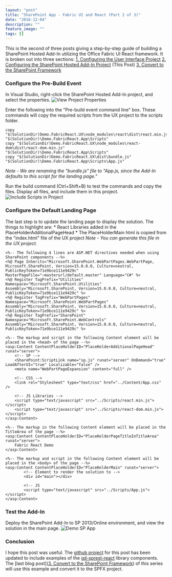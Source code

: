 ```yaml
---
layout: "post"
title: "SharePoint App - Fabric UI and React (Part 2 of 3)"
date: "2016-12-04"
description: ""
feature_image: ""
tags: []
---
```


This is the second of three posts giving a step-by-step guide of building a SharePoint Hosted Add-In utilizing the Office Fabric UI React framework. It is broken out into three sections: [1\. Configuring the User Interface Project](https://dattabase.com/blog/sharepoint-app-fabric-ui-react-part-1-3) [2\. Configuring the SharePoint Hosted Add-In Project](https://dattabase.com/blog/sharepoint-app-fabric-ui-react-part-2-3) (This Post) [3\. Convert to the SharePoint Framework](https://dattabase.com/blog/sharepoint-app-fabric-ui-react-part-3-3)

<!--more-->

### Configure the Pre-Build Event

In Visual Studio, right-click the SharePoint Hosted Add-In project, and select the properties. ![View Project Properties](https://dattabase.com/blog/wp-content/uploads/2016/12/ViewProjectProperties.png)

Enter the following into the "Pre-build event command line" box. These commands will copy the required scripts from the UX project to the scripts folder.

```
copy "$(SolutionDir)Demo.FabricReact.UX\node_modules\react\dist\react.min.js" "$(SolutionDir)\Demo.FabricReact.App\Scripts"
copy "$(SolutionDir)Demo.FabricReact.UX\node_modules\react-dom\dist\react-dom.min.js" "$(SolutionDir)\Demo.FabricReact.App\Scripts"
copy "$(SolutionDir)Demo.FabricReact.UX\dist\bundle.js" "$(SolutionDir)\Demo.FabricReact.App\Scripts\App.js"

```

_Note - We are renaming the "bundle.js" file to "App.js, since the Add-In defaults to this script for the landing page."_

Run the build command (Ctrl+Shift+B) to test the commands and copy the files. Display all files, and include them in this project. ![Include Scripts in Project](https://dattabase.com/blog/wp-content/uploads/2016/12/IncludeScripts.png)

### Configure the Default Landing Page

The last step is to update the landing page to display the solution. The things to highlight are: \* React Libraries added in the PlaceHolderAdditionalPageHead \* The PlaceHolderMain html is copied from the "index.html" file of the UX project _Note - You can generate this file in the UX project._

```
<%-- The following 4 lines are ASP.NET directives needed when using SharePoint components --%>
<%@ Page Inherits="Microsoft.SharePoint.WebPartPages.WebPartPage, Microsoft.SharePoint, Version=15.0.0.0, Culture=neutral, PublicKeyToken=71e9bce111e9429c" MasterPageFile="~masterurl/default.master" Language="C#" %>
<%@ Register TagPrefix="Utilities" Namespace="Microsoft.SharePoint.Utilities" Assembly="Microsoft.SharePoint, Version=15.0.0.0, Culture=neutral, PublicKeyToken=71e9bce111e9429c" %>
<%@ Register TagPrefix="WebPartPages" Namespace="Microsoft.SharePoint.WebPartPages" Assembly="Microsoft.SharePoint, Version=15.0.0.0, Culture=neutral, PublicKeyToken=71e9bce111e9429c" %>
<%@ Register TagPrefix="SharePoint" Namespace="Microsoft.SharePoint.WebControls" Assembly="Microsoft.SharePoint, Version=15.0.0.0, Culture=neutral, PublicKeyToken=71e9bce111e9429c" %>

<%-- The markup and script in the following Content element will be placed in the <head> of the page --%>
<asp:Content ContentPlaceHolderID="PlaceHolderAdditionalPageHead" runat="server">
    <!-- SP -->
    <SharePoint:ScriptLink name="sp.js" runat="server" OnDemand="true" LoadAfterUI="true" Localizable="false" />
    <meta name="WebPartPageExpansion" content="full" />

    <!-- CSS -->
    <link rel="Stylesheet" type="text/css" href="../Content/App.css" />

    <!-- JS Libraries -->
    <script type="text/javascript" src="../Scripts/react.min.js"></script>
    <script type="text/javascript" src="../Scripts/react-dom.min.js"></script>
</asp:Content>

<%-- The markup in the following Content element will be placed in the TitleArea of the page --%>
<asp:Content ContentPlaceHolderID="PlaceHolderPageTitleInTitleArea" runat="server">
    Fabric React Demo
</asp:Content>

<%-- The markup and script in the following Content element will be placed in the <body> of the page --%>
<asp:Content ContentPlaceHolderID="PlaceHolderMain" runat="server">
        <!-- Element to render the solution to -->
        <div id="main"></div>

        <!-- JS
        <script type="text/javascript" src="../Scripts/App.js"></script>
</asp:Content>

```

### Test the Add-In

Deploy the SharePoint Add-In to SP 2013/Online environment, and view the solution in the main page. ![Demo SP App](https://dattabase.com/blog/wp-content/uploads/2016/12/ViewSPApp.png)

### Conclusion

I hope this post was useful. The [github project](https://github.com/gunjandatta/sprest-fabric-react) for this post has been updated to include examples of the [gd-sprest-react](https://gunjandatta.github.io/react) library components. The \[last blog post\]([3\. Convert to the SharePoint Framework](https://dattabase.com/blog/sharepoint-app-fabric-ui-react-part-3-3)) of this series will use this example and convert it to the SPFX project.
